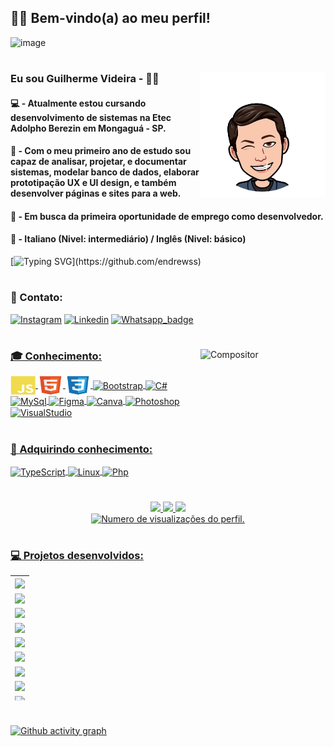 ## 👋🏻 Bem-vindo(a) ao meu perfil!

![image](https://user-images.githubusercontent.com/123119430/223731708-7c2216db-5e5a-4688-814f-e6e7243fd990.png)

#

 
<img align="right" alt="Avatar" height="200" width="200"  src="https://github.com/GuilhermeVideira/GuilhermeVideira/blob/main/Avatar/Guilherme%20Videira.png?raw=true" />


### Eu sou Guilherme Videira - 🧑🏻‍

#### 💻 - Atualmente estou cursando desenvolvimento de sistemas na Etec Adolpho Berezin em Mongaguá - SP. 

#### 📑 - Com o meu primeiro ano de estudo sou capaz de analisar, projetar, e documentar sistemas, modelar banco de dados, elaborar prototipação UX e UI design, e também desenvolver páginas e sites para a web. 

#### 💼 - Em busca da primeira oportunidade de emprego como desenvolvedor. 

#### 👅 - Italiano (Nivel: intermediário) / Inglês (Nivel: básico)
 

[![Typing SVG](https://readme-typing-svg.herokuapp.com?font=Fira+Code&size=30&pause=1000&color=238972&center=true&vCenter=true&width=1000&lines=Welcome%2C+My+name+is+Guilherme+Videira!;I'm+16+years+old.;I'm+from+Brazil%2C+Mongaguá+-+SP.;I+study+systems+development!+;at+Etec+Adolpho+Berezin!;Follw+we!)](https://github.com/endrewss)


#
### 📱 Contato:
<div> 
  <a href="https://www.instagram.com/guiiziin07/" target="_blank"><img alt="Instagram" src="https://img.shields.io/badge/-Instagram-%23E4405F?style=for-the-badge&logo=instagram&logoColor=white" target="_blank"></a> 
  <a href="https://www.linkedin.com/in/guilherme-videira-5b147b238/" target="_blank"><img alt="Linkedin" src="https://img.shields.io/badge/-LinkedIn-%230077B5?style=for-the-badge&logo=linkedin&logoColor=white" target="_blank"></a>
  <a href="https://wa.me/5513996374996?text=Olá!%20Inice%20a%20conversa%20e%20entre%20em%20contato%20comigo!%20Sem%20problemas.%20💻" target="_blank">
      <img src="https://img.shields.io/badge/WhatsApp-25D366?style=for-the-badge&logo=whatsapp&logoColor=white" alt="Whatsapp_badge">
  
<div>
<img align="right" alt="Compositor" height="200" width="200"  src="https://cdn.jsdelivr.net/gh/devicons/devicon/icons/phalcon/phalcon-original.svg" />
</div>
          
  #
   ### 🎓 Conhecimento:
  <img align="center" alt="Js" height="30" width="40" src="https://raw.githubusercontent.com/devicons/devicon/master/icons/javascript/javascript-plain.svg">
  <img align="center" alt="HTML" height="30" width="40" src="https://raw.githubusercontent.com/devicons/devicon/master/icons/html5/html5-original.svg">
  <img align="center" alt="CSS" height="30" width="40" src="https://raw.githubusercontent.com/devicons/devicon/master/icons/css3/css3-original.svg">
   <img align="center" alt="Bootstrap" height="30" width="40" src="https://cdn.jsdelivr.net/gh/devicons/devicon/icons/bootstrap/bootstrap-plain-wordmark.svg" />
  <img  align="center" alt="C#" height="30" width="40" src="https://cdn.jsdelivr.net/gh/devicons/devicon/icons/csharp/csharp-original.svg" />
  <img  align="center" alt="MySql" height="30" width="40" src="https://cdn.jsdelivr.net/gh/devicons/devicon/icons/mysql/mysql-original.svg" />
   <img align="center" alt="Figma" height="30" width="40"  src="https://cdn.jsdelivr.net/gh/devicons/devicon/icons/figma/figma-original.svg" />
    <img align="center" alt="Canva" height="30" width="40" src="https://cdn.jsdelivr.net/gh/devicons/devicon/icons/canva/canva-original.svg" />
   <img align="center" alt="Photoshop" height="30" width="40" src="https://cdn.jsdelivr.net/gh/devicons/devicon/icons/photoshop/photoshop-plain.svg" />
   <img align="center" alt="VisualStudio" height="30" width="40" src="https://cdn.jsdelivr.net/gh/devicons/devicon/icons/visualstudio/visualstudio-plain.svg" />
</div>

#

 ### 🧠 Adquirindo conhecimento:
<img align="center" alt="TypeScript" height="30" width="40" src="https://cdn.jsdelivr.net/gh/devicons/devicon/icons/typescript/typescript-original.svg" /> <img align="center" alt="Linux" height="30" width="40" src="https://cdn.jsdelivr.net/gh/devicons/devicon/icons/linux/linux-original.svg" />
 <img align="center" alt="Php" height="30" width="40" src="https://cdn.jsdelivr.net/gh/devicons/devicon/icons/php/php-original.svg">
</div>
                  
# 

 <div align="center">
  <a href="https://github.com/GuilhermeVideira">
  <img height="180em" src="https://github-readme-stats.vercel.app/api?username=GuilhermeVideira&theme=gotham&show_icons=true&include_all_commits=true&hide_border=true"/>
  <img height="180em" src="https://github-readme-stats.vercel.app/api/top-langs/?username=GuilhermeVideira&theme=gotham&hide_border=true&layout=compact&langs_count=10"/>
  <img height="190px" src="https://streak-stats.demolab.com?user=GuilhermeVideira&theme=gotham&hide_border=true&locale=pt_BR" />
   <br>
    <img src="https://shields-io-visitor-counter.herokuapp.com/badge?page=GuilhermeVideira&style=for-the-badge&label=Visualizações+do+perfil&logo=OpenTelemetry&logoColor=97cdcb&color=2ba888" alt="Numero de visualizações do perfil." height="40px" />
   </div>
   
# 
 

### 💻 Projetos desenvolvidos:
 
   
 <div align="center">
  
   <table height="200px">
     <tr>
      <td>
      <a href="https://github.com/GuilhermeVideira/Projeto-Desenvolvimento-de-sistemas" target="_blank">
        <img align="center" src="https://github-readme-stats-endrewss.vercel.app/api/pin?username=GuilhermeVideira&repo=Projeto-Desenvolvimento-de-sistemas&theme=gotham&hide_border=true&show_icons=true&cache_seconds=14400">
    </a>
      </td>
    </tr>
     <tr>
      <td>
      <a href="https://github.com/GuilhermeVideira/Projeto-Italia" target="_blank">
        <img align="center" src="https://github-readme-stats-endrewss.vercel.app/api/pin?username=GuilhermeVideira&repo=Projeto-Italia&theme=gotham&hide_border=true&show_icons=true&cache_seconds=14400">
    </a>
      </td>
    </tr>
     <tr>
      <td>
      <a href="https://github.com/GuilhermeVideira/Projeto-Mario-Bros" target="_blank">
        <img align="center" src="https://github-readme-stats-endrewss.vercel.app/api/pin?username=GuilhermeVideira&repo=Projeto-Mario-Bros&theme=gotham&hide_border=true&show_icons=true&cache_seconds=14400">
    </a>
      </td>
    </tr>
    <tr>
      <td>
      <a href="https://github.com/GuilhermeVideira/Projeto-Pac-Man" target="_blank">
        <img align="center" src="https://github-readme-stats-endrewss.vercel.app/api/pin?username=GuilhermeVideira&repo=Projeto-Pac-Man&theme=gotham&hide_border=true&show_icons=true&cache_seconds=14400">
    </a>
      </td>
    </tr>
     <tr>
      <td>
      <a href="https://github.com/GuilhermeVideira/Projeto-Tela-De-Login " target="_blank">
        <img align="center" src="https://github-readme-stats-endrewss.vercel.app/api/pin?username=GuilhermeVideira&repo=Projeto-Tela-De-Login&theme=gotham&hide_border=true&show_icons=true&cache_seconds=14400">
    </a>
      </td>
    </tr>
     <tr>
      <td>
      <a href="https://github.com/GuilhermeVideira/Portifolio" target="_blank">
        <img align="center" src="https://github-readme-stats-endrewss.vercel.app/api/pin?username=GuilhermeVideira&repo=Portifolio&theme=gotham&hide_border=true&show_icons=true&cache_seconds=14400">
    </a>
      </td>
    </tr>
     <tr>
      <td>
      <a href="https://github.com/GuilhermeVideira/Projeto-Tela-De-Cadastro" target="_blank">
        <img align="center" src="https://github-readme-stats-endrewss.vercel.app/api/pin?username=GuilhermeVideira&repo=Projeto-Tela-De-Cadastro&theme=gotham&hide_border=true&show_icons=true&cache_seconds=14400">
    </a>
      </td>
    </tr>
     <tr>
      <td>
      <a href="https://github.com/GuilhermeVideira/Projeto-Lista-de-Tarefas" target="_blank">
        <img align="center" src="https://github-readme-stats-endrewss.vercel.app/api/pin?username=GuilhermeVideira&repo=Projeto-Lista-de-Tarefas&theme=gotham&hide_border=true&show_icons=true&cache_seconds=14400">
    </a>
      </td>
    </tr>
    </tr>
    <tr>
      <td>
      <a href="https://github.com/GuilhermeVideira/Projeto-Mobile" target="_blank">
        <img align="center" src="https://github-readme-stats-endrewss.vercel.app/api/pin?username=GuilhermeVideira&repo=Projeto-Mobile&theme=gotham&hide_border=true&show_icons=true&cache_seconds=14400">
    </a>
      </td>
    </tr>
  <tr>
      <td>
      <a href="https://github.com/GuilhermeVideira/Projeto-Cadastro-de-Clientes" target="_blank">
        <img align="center" src="https://github-readme-stats-endrewss.vercel.app/api/pin?username=GuilhermeVideira&repo=Projeto-Cadastro-de-Clientes&theme=gotham&hide_border=true&show_icons=true&cache_seconds=14400">
    </a>
      </td>
    </tr>
     <tr>
      <td>
      <a href="https://github.com/GuilhermeVideira/Projeto-Conversao-de-Temperatura" target="_blank">
        <img align="center" src="https://github-readme-stats-endrewss.vercel.app/api/pin?username=GuilhermeVideira&repo=Projeto-Conversao-de-Temperatura&theme=gotham&hide_border=true&show_icons=true&cache_seconds=14400">
    </a>
      </td>
    </tr>
     <tr>
      <td>
      <a href="https://github.com/GuilhermeVideira/Projeto-Calculadora" target="_blank">
        <img align="center" src="https://github-readme-stats-endrewss.vercel.app/api/pin?username=GuilhermeVideira&repo=Projeto-Calculadora&theme=gotham&hide_border=true&show_icons=true&cache_seconds=14400">
    </a>
      </td>
    </tr>
     <tr>
      <td>
      <a href="https://github.com/GuilhermeVideira/Projeto-Calculadora-Regra-de-Tres" target="_blank">
        <img align="center" src="https://github-readme-stats-endrewss.vercel.app/api/pin?username=GuilhermeVideira&repo=Projeto-Calculadora-Regra-de-Tres&theme=gotham&hide_border=true&show_icons=true&cache_seconds=14400">
    </a>
      </td>
    </tr>
     <tr>
      <td>
      <a href="https://github.com/GuilhermeVideira/Projeto-Calculadora-Regra-De-Tres-Composta" target="_blank">
        <img align="center" src="https://github-readme-stats-endrewss.vercel.app/api/pin?username=GuilhermeVideira&repo=Projeto-Calculadora-Regra-De-Tres-Composta&theme=gotham&hide_border=true&show_icons=true&cache_seconds=14400">
    </a>
      </td>
    </tr>
    <tr>
      <td>
      <a href="https://github.com/GuilhermeVideira/Projeto-Lampada" target="_blank">
        <img align="center" src="https://github-readme-stats-endrewss.vercel.app/api/pin?username=GuilhermeVideira&repo=Projeto-Lampada&theme=gotham&hide_border=true&show_icons=true&cache_seconds=14400">
    </a>
      </td>
    </tr>
    <tr>
      <td>
      <a href="https://github.com/GuilhermeVideira/Projeto-The-Last-of-Us" target="_blank">
        <img align="center" src="https://github-readme-stats-endrewss.vercel.app/api/pin?username=GuilhermeVideira&repo=Projeto-The-Last-of-Us&theme=gotham&hide_border=true&show_icons=true&cache_seconds=14400">
    </a>
      </td>
    </tr>
    <tr>
      <td>
      <a href="https://github.com/GuilhermeVideira/Projeto-Calculadora-de-Consumo" target="_blank">
        <img align="center" src="https://github-readme-stats-endrewss.vercel.app/api/pin?username=GuilhermeVideira&repo=Projeto-Calculadora-de-Consumo&theme=gotham&hide_border=true&show_icons=true&cache_seconds=14400">
    </a>
      </td>
    </tr>
    <tr>
      <td>
      <a href="https://github.com/GuilhermeVideira/Projeto-Calculadora-Csharp" target="_blank">
        <img align="center" src="https://github-readme-stats-endrewss.vercel.app/api/pin?username=GuilhermeVideira&repo=Projeto-Calculadora-Csharp&theme=gotham&hide_border=true&show_icons=true&cache_seconds=14400">
    </a>
      </td>
    </tr>
    <tr>
      <td>
      <a href="https://github.com/GuilhermeVideira/Projeto-Sistema-Venda" target="_blank">
        <img align="center" src="https://github-readme-stats-endrewss.vercel.app/api/pin?username=GuilhermeVideira&repo=Projeto-Sistema-Venda&theme=gotham&hide_border=true&show_icons=true&cache_seconds=14400">
    </a>
      </td>
    </tr>
     <tr>
      <td>
      <a href="https://github.com/GuilhermeVideira/Projeto-Aplicativo-de-desenho" target="_blank">
        <img align="center" src="https://github-readme-stats-endrewss.vercel.app/api/pin?username=GuilhermeVideira&repo=Projeto-Aplicativo-de-desenho&theme=gotham&hide_border=true&show_icons=true&cache_seconds=14400">
    </a>
      </td>
    </tr>
     <tr>
      <td>
      <a href="https://github.com/GuilhermeVideira/Projeto-Formulario-de-Cadastro-de-dev" target="_blank">
        <img align="center" src="https://github-readme-stats-endrewss.vercel.app/api/pin?username=GuilhermeVideira&repo=Projeto-Formulario-de-Cadastro-de-dev&theme=gotham&hide_border=true&show_icons=true&cache_seconds=14400">
    </a>
      </td>
    </tr>
     <tr>
      <td>
      <a href="https://github.com/GuilhermeVideira/Projeto-Exercicios-Php" target="_blank">
        <img align="center" src="https://github-readme-stats-endrewss.vercel.app/api/pin?username=GuilhermeVideira&repo=Projeto-Exercicios-Php&theme=gotham&hide_border=true&show_icons=true&cache_seconds=14400">
    </a>
      </td>
    </tr>
     <tr>
      <td>
      <a href="https://github.com/GuilhermeVideira/Projeto-Relogio-Cronometro" target="_blank">
        <img align="center" src="https://github-readme-stats-endrewss.vercel.app/api/pin?username=GuilhermeVideira&repo=Projeto-Relogio-Cronometro&theme=gotham&hide_border=true&show_icons=true&cache_seconds=14400">
    </a>
      </td>
    </tr>
     <tr>
      <td>
      <a href="https://github.com/GuilhermeVideira/Projeto-Aplicativo-Formulario-de-Cadastro-de-Campeonato" target="_blank">
        <img align="center" src="https://github-readme-stats-endrewss.vercel.app/api/pin?username=GuilhermeVideira&repo=Projeto-Aplicativo-Formulario-de-Cadastro-de-Campeonato&theme=gotham&hide_border=true&show_icons=true&cache_seconds=14400">
    </a>
      </td>
    </tr>
     <tr>
      <td>
      <a href="https://github.com/GuilhermeVideira/Projeto-Exercicios-TypeScript" target="_blank">
        <img align="center" src="https://github-readme-stats-endrewss.vercel.app/api/pin?username=GuilhermeVideira&repo=Projeto-Exercicios-TypeScript&theme=gotham&hide_border=true&show_icons=true&cache_seconds=14400">
    </a>
      </td>
    </tr>
     <tr>
      <td>
      <a href="https://github.com/GuilhermeVideira/Projeto-Exercicios-CSharp01" target="_blank">
        <img align="center" src="https://github-readme-stats-endrewss.vercel.app/api/pin?username=GuilhermeVideira&repo=Projeto-Exercicios-CSharp01&theme=gotham&hide_border=true&show_icons=true&cache_seconds=14400">
    </a>
      </td>
    </tr>
      <tr>
      <td>
      <a href="https://github.com/GuilhermeVideira/Projeto-Exercicios-CSharp02" target="_blank">
        <img align="center" src="https://github-readme-stats-endrewss.vercel.app/api/pin?username=GuilhermeVideira&repo=Projeto-Exercicios-CSharp02&theme=gotham&hide_border=true&show_icons=true&cache_seconds=14400">
    </a>
      </td>
    </tr>
      <tr>
      <td>
      <a href="https://github.com/GuilhermeVideira/Projeto-Exercicios-CSharp03" target="_blank">
        <img align="center" src="https://github-readme-stats-endrewss.vercel.app/api/pin?username=GuilhermeVideira&repo=Projeto-Exercicios-CSharp03&theme=gotham&hide_border=true&show_icons=true&cache_seconds=14400">
    </a>
      </td>
    </tr>
      <tr>
      <td>
      <a href="https://github.com/GuilhermeVideira/Projeto-Exercicios-CSharp04" target="_blank">
        <img align="center" src="https://github-readme-stats-endrewss.vercel.app/api/pin?username=GuilhermeVideira&repo=Projeto-Exercicios-CSharp04&theme=gotham&hide_border=true&show_icons=true&cache_seconds=14400">
    </a>
      </td>
    </tr>
      <tr>
      <td>
      <a href="https://github.com/GuilhermeVideira/Projeto-Exercicios-CSharp05" target="_blank">
        <img align="center" src="https://github-readme-stats-endrewss.vercel.app/api/pin?username=GuilhermeVideira&repo=Projeto-Exercicios-CSharp05&theme=gotham&hide_border=true&show_icons=true&cache_seconds=14400">
    </a>
      </td>
    </tr>
      <tr>
      <td>
      <a href="https://github.com/GuilhermeVideira/Projeto-Exercicios-CSharp06" target="_blank">
        <img align="center" src="https://github-readme-stats-endrewss.vercel.app/api/pin?username=GuilhermeVideira&repo=Projeto-Exercicios-CSharp06&theme=gotham&hide_border=true&show_icons=true&cache_seconds=14400">
    </a>
      </td>
    </tr>
      <tr>
      <td>
      <a href="https://github.com/GuilhermeVideira/Projeto-Exercicios-CSharp07" target="_blank">
        <img align="center" src="https://github-readme-stats-endrewss.vercel.app/api/pin?username=GuilhermeVideira&repo=Projeto-Exercicios-CSharp07&theme=gotham&hide_border=true&show_icons=true&cache_seconds=14400">
    </a>
      </td>
    </tr>
      <tr>
      <td>
      <a href="https://github.com/GuilhermeVideira/Projeto-Exercicios-CSharp08" target="_blank">
        <img align="center" src="https://github-readme-stats-endrewss.vercel.app/api/pin?username=GuilhermeVideira&repo=Projeto-Exercicios-CSharp08&theme=gotham&hide_border=true&show_icons=true&cache_seconds=14400">
    </a>
      </td>
    </tr>
     <tr>
      <td>
      <a href="https://github.com/GuilhermeVideira/Projeto-Universo" target="_blank">
        <img align="center" src="https://github-readme-stats-endrewss.vercel.app/api/pin?username=GuilhermeVideira&repo=Projeto-Universo&theme=gotham&hide_border=true&show_icons=true&cache_seconds=14400">
    </a>
      </td>
    </tr>
     <tr>
      <td>
      <a href="https://github.com/GuilhermeVideira/Projeto-BD" target="_blank">
        <img align="center" src="https://github-readme-stats-endrewss.vercel.app/api/pin?username=GuilhermeVideira&repo=Projeto-BD&theme=gotham&hide_border=true&show_icons=true&cache_seconds=14400">
    </a>
      </td>
    </tr>
     <tr>
      <td>
      <a href="https://github.com/GuilhermeVideira/Projeto-Html" target="_blank">
        <img align="center" src="https://github-readme-stats-endrewss.vercel.app/api/pin?username=GuilhermeVideira&repo=Projeto-Html&theme=gotham&hide_border=true&show_icons=true&cache_seconds=14400">
    </a>
      </td>
    </tr>
    
    
 </table>
  
  
 </div>

   
#
 
![Github activity graph](https://github-readme-activity-graph.cyclic.app/graph?username=GuilhermeVideira&theme=gotham&hide_border=true)

#


